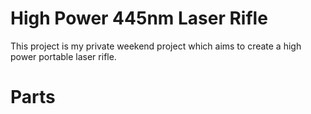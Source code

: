 # High Power 445nm Laser Rifle

This project is my private weekend project which aims to create a high power portable laser rifle.

# Parts

